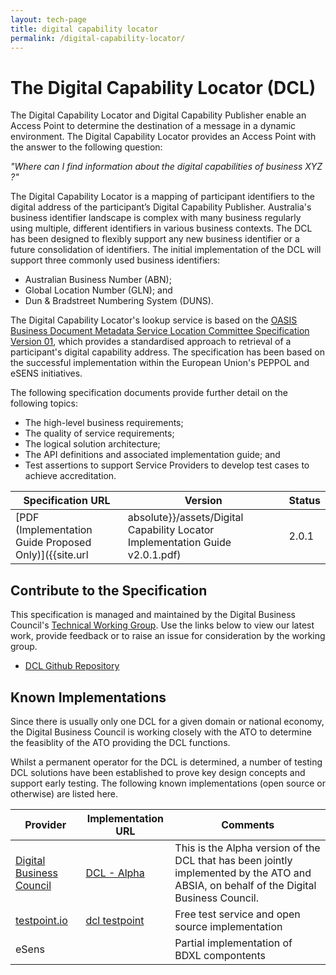```yaml
---
layout: tech-page
title: digital capability locator
permalink: /digital-capability-locator/
---
```


# The Digital Capability Locator (DCL)

The Digital Capability Locator and Digital Capability Publisher enable an Access Point to determine the destination of a message in a dynamic environment. The Digital Capability Locator provides an Access Point with the answer to the following question:

*"Where can I find information about the digital capabilities of business XYZ ?"*

The Digital Capability Locator is a mapping of participant identifiers to the digital address of the participant’s Digital Capability Publisher. Australia's business identifier landscape is complex with many business regularly using multiple, different identifiers in various business contexts.  The DCL has been designed to flexibly support any new business identifier or a future consolidation of identifiers.  The initial implementation of the DCL will support three commonly used business identifiers:

- Australian Business Number (ABN);
- Global Location Number (GLN); and
- Dun & Bradstreet Numbering System (DUNS).

The Digital Capability Locator's lookup service is based on the [OASIS Business Document Metadata Service Location Committee Specification Version 01](http://docs.oasis-open.org/bdxr/BDX-Location/v1.0/BDX-Location-v1.0.html), which provides a standardised approach to retrieval of a participant's digital capability address. The specification has been based on the successful implementation within the European Union's PEPPOL and eSENS initiatives.

The following specification documents provide further detail on the following topics: 

- The high-level business requirements;
- The quality of service requirements;
- The logical solution architecture;
- The API definitions and associated implementation guide; and
- Test assertions to support Service Providers to develop test cases to achieve accreditation.


| Specification URL | Version | Status | 
| ----------------- | ------  | ------ | 
| [PDF (Implementation Guide Proposed Only)]({{site.url |absolute}}/assets/Digital Capability Locator Implementation Guide v2.0.1.pdf)  | 2.0.1 |

## Contribute to the Specification
This specification is managed and maintained by the Digital Business Council's [Technical Working Group]("/tech-working-group").  Use the links below to view our latest work, provide feedback or to raise an issue for consideration by the working group.

* [DCL Github Repository](https://github.com/Digital-Business-Council/Digital-Capability-Locator)

## Known Implementations

Since there is usually only one DCL for a given domain or national economy, the Digital Business Council is working closely with the ATO to determine the feasiblity of the ATO providing the DCL functions.

Whilst a permanent operator for the DCL is determined, a number of testing DCL solutions have been established to prove key design concepts and support early testing.  The following known implementations (open source or otherwise) are listed here.  

|Provider|Implementation URL|Comments|
|--------|------------------|--------|
|[Digital Business Council](http://digitalbusinesscouncil.com.au) | [DCL - Alpha](http://dcl.org.au) |  This is the Alpha version of the DCL that has been jointly implemented by the ATO and ABSIA, on behalf of the Digital Business Council. |
|[testpoint.io](http://testpoint.io/) | [dcl testpoint](http://testpoint.io/dcl)| Free test service and open source implementation |
| eSens |  | Partial implementation of BDXL compontents|

